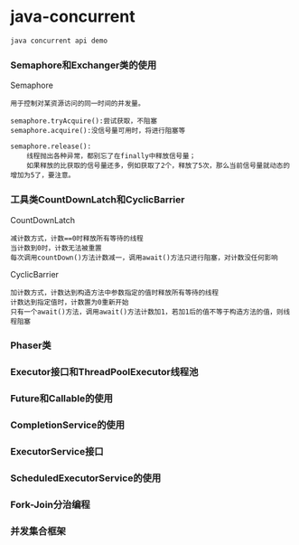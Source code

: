 # java-concurrent

`java concurrent api demo`

### Semaphore和Exchanger类的使用

Semaphore

   	用于控制对某资源访问的同一时间的并发量。

    semaphore.tryAcquire():尝试获取，不阻塞
    semaphore.acquire():没信号量可用时，将进行阻塞等

    semaphore.release():
    	线程抛出各种异常，都别忘了在finally中释放信号量；
    	如果释放的比获取的信号量还多，例如获取了2个，释放了5次，那么当前信号量就动态的增加为5了，要注意。

### 工具类CountDownLatch和CyclicBarrier

CountDownLatch
	
	减计数方式，计数==0时释放所有等待的线程
	当计数到0时，计数无法被重置
	每次调用countDown()方法计数减一，调用await()方法只进行阻塞，对计数没任何影响
	
CyclicBarrier

	加计数方式，计数达到构造方法中参数指定的值时释放所有等待的线程
	计数达到指定值时，计数置为0重新开始
	只有一个await()方法，调用await()方法计数加1，若加1后的值不等于构造方法的值，则线程阻塞
	
### Phaser类

### Executor接口和ThreadPoolExecutor线程池

### Future和Callable的使用

### CompletionService的使用

### ExecutorService接口

### ScheduledExecutorService的使用

### Fork-Join分治编程

### 并发集合框架

